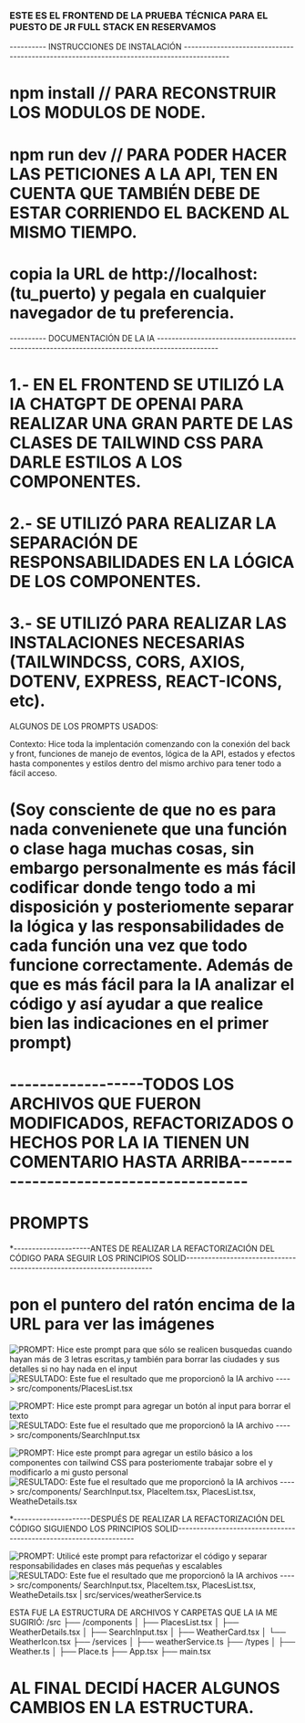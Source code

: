 ### ESTE ES EL FRONTEND DE LA PRUEBA TÉCNICA PARA EL PUESTO DE JR FULL STACK EN RESERVAMOS


---------- INSTRUCCIONES DE INSTALACIÓN ------------------------------------------------------------------------------------------

# npm install // PARA RECONSTRUIR LOS MODULOS DE NODE.

# npm run dev // PARA PODER HACER LAS PETICIONES A LA API, TEN EN CUENTA QUE TAMBIÉN DEBE DE ESTAR CORRIENDO EL BACKEND AL MISMO TIEMPO.

# copia la URL de http://localhost:(tu_puerto) y pegala en cualquier navegador de tu preferencia.


---------- DOCUMENTACIÓN DE LA IA -----------------------------------------------------------------------------------------------

# 1.- EN EL FRONTEND SE UTILIZÓ LA IA CHATGPT DE OPENAI PARA REALIZAR UNA GRAN PARTE DE LAS CLASES DE TAILWIND CSS PARA DARLE ESTILOS A LOS COMPONENTES.
# 2.- SE UTILIZÓ PARA REALIZAR LA SEPARACIÓN DE RESPONSABILIDADES EN LA LÓGICA DE LOS COMPONENTES.
# 3.- SE UTILIZÓ PARA REALIZAR LAS INSTALACIONES NECESARIAS (TAILWINDCSS, CORS, AXIOS, DOTENV, EXPRESS, REACT-ICONS, etc).

ALGUNOS DE LOS PROMPTS USADOS: 

Contexto: Hice toda la implentación comenzando con la conexión del back y front, funciones de manejo de eventos, lógica de la API,
estados y efectos hasta componentes y estilos dentro del mismo archivo para tener todo a fácil acceso.

# (Soy consciente de que no es para nada convenienete que una función o clase haga muchas cosas, sin embargo personalmente es más fácil codificar donde tengo todo a mi disposición y posteriomente separar la lógica y las responsabilidades de cada función una vez que todo funcione correctamente. Además de que es más fácil para la IA analizar el código y así ayudar a que realice bien las indicaciones en el primer prompt) 

# ------------------TODOS LOS ARCHIVOS QUE FUERON MODIFICADOS, REFACTORIZADOS O HECHOS POR LA IA TIENEN UN COMENTARIO HASTA ARRIBA---------------------------------------


# PROMPTS
  
  *---------------------ANTES DE REALIZAR LA REFACTORIZACIÓN DEL CÓDIGO PARA SEGUIR LOS PRINCIPIOS SOLID---------------------------------------------------------------------

  # pon el puntero del ratón encima de la URL para ver las imágenes


  ![ PROMPT: Hice este prompt para que sólo se realicen busquedas cuando hayan más de 3 letras escritas,y también para borrar las ciudades y sus detalles si no hay nada en el input](/src/assets/prompt1.png)
  ![ RESULTADO: Este fue el resultado que me proporcionô la IA](/src/assets/prompt1.1.png) archivo ----> src/components/PlacesList.tsx

  ![ PROMPT: Hice este prompt para agregar un botón al input para borrar el texto](/src/assets/prompt2.png)
  ![ RESULTADO: Este fue el resultado que me proporcionô la IA](/src/assets/prompt2.2.png) archivo ----> src/components/SearchInput.tsx

  ![ PROMPT: Hice este prompt para agregar un estilo básico a los componentes con tailwind CSS para posteriomente trabajar sobre el y modificarlo a mi gusto personal](/src/assets/prompt4.png) 
  ![ RESULTADO: Este fue el resultado que me proporcionô la IA](/src/assets/prompt4.4.png) archivos ----> src/components/ SearchInput.tsx, PlaceItem.tsx, PlacesList.tsx, WeatheDetails.tsx


  *---------------------DESPUÉS DE REALIZAR LA REFACTORIZACIÓN DEL CÓDIGO SIGUIENDO LOS PRINCIPIOS SOLID------------------------------------------------------------------

  ![ PROMPT: Utilicé este prompt para refactorizar el código y separar responsabilidades en clases más pequeñas y escalables](/src/assets/prompt3.png)
  ![ RESULTADO: Este fue el resultado que me proporcionô la IA](/src/assets/prompt3.3.png) archivos ----> src/components/ SearchInput.tsx, PlaceItem.tsx, PlacesList.tsx, WeatheDetails.tsx | src/services/weatherService.ts


  ESTA FUE LA ESTRUCTURA DE ARCHIVOS Y CARPETAS QUE LA IA ME SUGIRIÓ:
  /src
  ├── /components
  │     ├── PlacesList.tsx
  │     ├── WeatherDetails.tsx
  │     ├── SearchInput.tsx
  │     ├── WeatherCard.tsx
  │     └── WeatherIcon.tsx
  ├── /services
  │     ├── weatherService.ts
  ├── /types
  │     ├── Weather.ts
  │     ├── Place.ts
  ├── App.tsx
  ├── main.tsx
#


  
  











# AL FINAL DECIDÍ HACER ALGUNOS CAMBIOS EN LA ESTRUCTURA.





